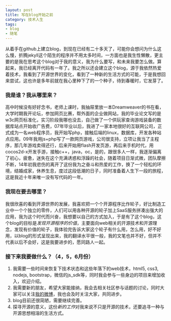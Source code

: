 ```yaml
---
layout: post
title: 写在blog开始之前
category: 技术人生
tags:
- blog
- 随笔
---
```




从着手在github上建立blog，到现在已经有二十多天了，可能你会想问为什么这么慢，折腾jekyll这个陌生的程序并不用太多时间，一方面也是我生性懒散，更主要的是我在思考这个blog对于我的意义，我为什么要写，和未来我要怎么做。算起来，我已经离开代码有一年了。我之所以还会建立这个blog，源于我依然热爱着技术，我看到了开源世界的变化，看到了一种新的生活方式的可能，于是我想回来尝试，这也许是多年前就在我心里种下了的一个种子，待到春暖时，它发芽了。


### 我是谁？我从哪里来？
高中时候没有好好念书，老师上课时，我抽屉里放一本Dreamweaver的书在看，大学时期我开论坛，参加网页比赛，帮外面的企业做网站，我的毕业论文写的是w3c网页标准化，实习阶段我哪也没去，自己做了一个供玩家查询游戏装备的数据库站点开始收广告费，07年毕业以后，我进了一家本地很好的互联网公司，正式成为一名web程序员，我开始写php，接触后端的linux，数据库，开发各种站点应用。09年我用js+php写了一款网页游戏，公司很支持，立项让我当了主程序，那几年游戏卖得还行，后来开始用flash开发页游，再后来手机时代，用cocos2d-x开发手游，接触c++，java，oc，是的，跟很多人一样，我逐渐偏离了初心，疲惫，迷失在这个充满诱惑和浮躁的社会，随着项目日渐式微，团队摩擦不断，14年初我悲伤的离开了这份我为之奋斗和热爱的工作，换了一个轻松的环境，结婚成家，休养生息，度过这段低潮的日子，同时准备着人生下一段的旅程，这是我近十年来唯一没有写代码的一年。


### 我现在要去哪里？
我很欣喜的看到开源世界的发展，我喜欢把一个个开源程序比作轮子，好比制造工业中一个个独立的零件，人们可以用各种开源的轮子加上SaaS服务拼凑出强大的应用，我为这个时代而兴奋，我想要以自己的方式加入，于是有了这个blog，这个blog的目标是*发现开源程序的价值*，主要面向web相关的开源技术和开源理念，发现有价值的轮子，我体验完告诉大家这个轮子有什么用，怎么用，好不好用，以blog的形式呈现出来，我的翻译水平很一般，我的文笔也并不好，但并不代表以后不会好，这是我要进步的，愿同路人一起。 

### 接下来我要做什么？（4，5，6月份）
1. 我需要一些时间来恢复下技术状态和这些年落下的web技术，html5, css3, nodejs, bootstrap，微信的js_sdk等，同时我会参与一些身边的项目来增加收入，欢迎介绍。
2. 我需要新的朋友，希望大家能接纳，我会去相关社区参与话题的讨论，同时大家可以关注[我的微博](http://weibo.com/33063307)，我也会及时关注大家，共同进步。
3. blog目前还很简陋，需要继续完善。
4. 探寻开源的意义，这份*新的工作*对我来说不只是开源的技术，还要追寻一种与开源思想相溶的生活方式。

